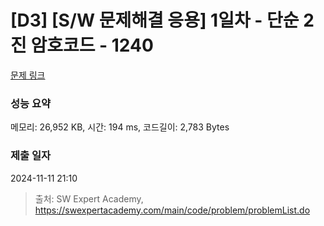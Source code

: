 # [D3] [S/W 문제해결 응용] 1일차 - 단순 2진 암호코드 - 1240 

[문제 링크](https://swexpertacademy.com/main/code/problem/problemDetail.do?contestProbId=AV15FZuqAL4CFAYD) 

### 성능 요약

메모리: 26,952 KB, 시간: 194 ms, 코드길이: 2,783 Bytes

### 제출 일자

2024-11-11 21:10



> 출처: SW Expert Academy, https://swexpertacademy.com/main/code/problem/problemList.do